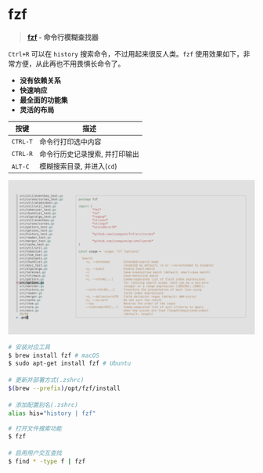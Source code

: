 # fzf

> **[fzf](https://github.com/junegunn/fzf) - 命令行模糊查找器**

`Ctrl+R` 可以在 `history` 搜索命令，不过用起来很反人类。`fzf` 使用效果如下，非常方便，从此再也不用畏惧长命令了。

- **没有依赖关系**
- **快速响应**
- **最全面的功能集**
- **灵活的布局**

| 按键     | 描述                           |
| -------- | ------------------------------ |
| `CTRL-T` | 命令行打印选中内容             |
| `CTRL-R` | 命令行历史记录搜索, 并打印输出 |
| `ALT-C`  | 模糊搜索目录, 并进入(`cd`)     |

![fzf](../images/tools/tools-fzf.png)

```bash
# 安装对应工具
$ brew install fzf # macOS
$ sudo apt-get install fzf # Ubuntu

# 更新并部署方式(.zshrc)
$(brew --prefix)/opt/fzf/install

# 添加配置别名(.zshrc)
alias his="history | fzf"
```

```bash
# 打开文件搜索功能
$ fzf

# 启用用户交互查找
$ find * -type f | fzf
```
